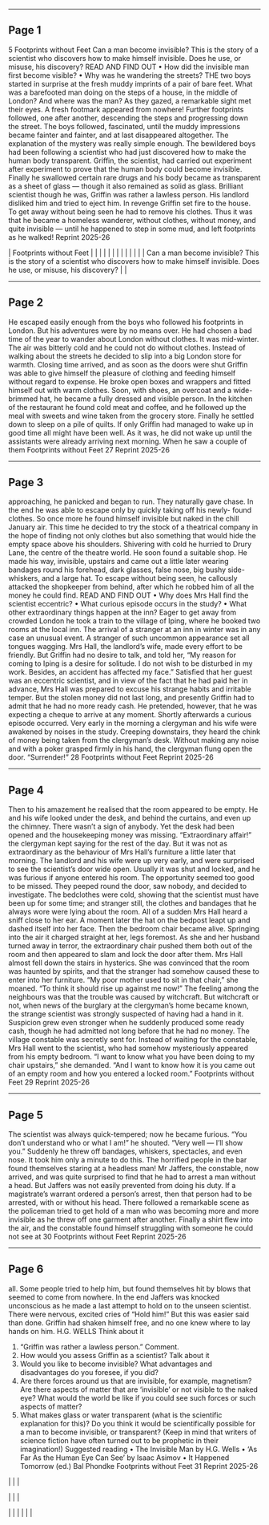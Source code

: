 

---

## Page 1

5
Footprints without Feet
Can a man become invisible? This is the
story of a scientist who discovers how to
make himself invisible. Does he use, or
misuse, his discovery?
READ AND FIND OUT
• How did the invisible man first become visible?
• Why was he wandering the streets?
THE two boys started in surprise at the fresh muddy imprints of a pair
of bare feet. What was a barefooted man doing on the steps of a house,
in the middle of London? And where was the man?
As they gazed, a remarkable sight met their eyes. A fresh footmark
appeared from nowhere!
Further footprints followed, one after another, descending the steps
and progressing down the street. The boys followed, fascinated, until
the muddy impressions became fainter and fainter, and at last
disappeared altogether.
The explanation of the mystery was really simple enough. The
bewildered boys had been following a scientist who had just discovered
how to make the human body transparent.
Griffin, the scientist, had carried out experiment after experiment
to prove that the human body could become invisible. Finally he
swallowed certain rare drugs and his body became as transparent as
a sheet of glass — though it also remained as solid as glass.
Brilliant scientist though he was, Griffin was rather a lawless
person. His landlord disliked him and tried to eject him. In revenge
Griffin set fire to the house. To get away without being seen he had to
remove his clothes. Thus it was that he became a homeless wanderer,
without clothes, without money, and quite invisible — until he
happened to step in some mud, and left footprints as he walked!
Reprint 2025-26

| Footprints without Feet |  |  |
|  |  |  |
|  |  |  |
|  | Can a man become invisible? This is the
story of a scientist who discovers how to
make himself invisible. Does he use, or
misuse, his discovery? |  |



---

## Page 2

He escaped easily enough from the boys who followed his footprints
in London. But his adventures were by no means over. He had chosen
a bad time of the year to wander about London without clothes. It was
mid-winter. The air was bitterly cold and he could not do without
clothes. Instead of walking about the streets he decided to slip into a
big London store for warmth.
Closing time arrived, and as soon as the doors were shut Griffin
was able to give himself the pleasure of clothing and feeding himself
without regard to expense. He broke open boxes and wrappers and
fitted himself out with warm clothes. Soon, with shoes, an overcoat
and a wide-brimmed hat, he became a fully dressed and visible person.
In the kitchen of the restaurant he found cold meat and coffee, and he
followed up the meal with sweets and wine taken from the grocery
store. Finally he settled down to sleep on a pile of quilts.
If only Griffin had managed to wake up in good time all might have
been well. As it was, he did not wake up until the assistants were
already arriving next morning. When he saw a couple of them
Footprints without Feet 27
Reprint 2025-26

---

## Page 3

approaching, he panicked and began to run. They naturally gave chase.
In the end he was able to escape only by quickly taking off his newly-
found clothes. So once more he found himself invisible but naked in
the chill January air.
This time he decided to try the stock of a theatrical company in the
hope of finding not only clothes but also something that would hide
the empty space above his shoulders. Shivering with cold he hurried
to Drury Lane, the centre of the theatre world.
He soon found a suitable shop. He made his way, invisible, upstairs
and came out a little later wearing bandages round his forehead, dark
glasses, false nose, big bushy side-whiskers, and a large hat. To escape
without being seen, he callously attacked the shopkeeper from behind,
after which he robbed him of all the money he could find.
READ AND FIND OUT
• Why does Mrs Hall find the scientist eccentric?
• What curious episode occurs in the study?
• What other extraordinary things happen at the inn?
Eager to get away from crowded London he took a train to the
village of Iping, where he booked two rooms at the local inn.
The arrival of a stranger at an inn in winter was in any case an
unusual event. A stranger of such uncommon appearance set all
tongues wagging. Mrs Hall, the landlord’s wife, made every effort to be
friendly. But Griffin had no desire to talk, and told her, “My reason for
coming to Iping is a desire for solitude. I do not wish to be disturbed in
my work. Besides, an accident has affected my face.”
Satisfied that her guest was an eccentric scientist, and in view of
the fact that he had paid her in advance, Mrs Hall was prepared to
excuse his strange habits and irritable temper. But the stolen money
did not last long, and presently Griffin had to admit that he had no
more ready cash. He pretended, however, that he was expecting a
cheque to arrive at any moment.
Shortly afterwards a curious episode occurred. Very early in the
morning a clergyman and his wife were awakened by noises in the
study. Creeping downstairs, they heard the chink of money being taken
from the clergyman’s desk.
Without making any noise and with a poker grasped firmly in his
hand, the clergyman flung open the door.
“Surrender!”
28 Footprints without Feet
Reprint 2025-26

---

## Page 4

Then to his amazement he realised that the room appeared to be
empty. He and his wife looked under the desk, and behind the curtains,
and even up the chimney. There wasn’t a sign of anybody. Yet the desk
had been opened and the housekeeping money was missing.
“Extraordinary affair!” the clergyman kept saying for the rest of
the day.
But it was not as extraordinary as the behaviour of Mrs Hall’s
furniture a little later that morning.
The landlord and his wife were up very early, and were surprised
to see the scientist’s door wide open. Usually it was shut and locked,
and he was furious if anyone entered his room. The opportunity
seemed too good to be missed. They peeped round the door, saw
nobody, and decided to investigate. The bedclothes were cold, showing
that the scientist must have been up for some time; and stranger
still, the clothes and bandages that he always wore were lying about
the room.
All of a sudden Mrs Hall heard a sniff close to her ear. A moment
later the hat on the bedpost leapt up and dashed itself into her face.
Then the bedroom chair became alive. Springing into the air it charged
straight at her, legs foremost. As she and her husband turned away in
terror, the extraordinary chair pushed them both out of the room and
then appeared to slam and lock the door after them.
Mrs Hall almost fell down the stairs in hysterics. She was convinced
that the room was haunted by spirits, and that the stranger had
somehow caused these to enter into her furniture.
“My poor mother used to sit in that chair,” she moaned. “To think it
should rise up against me now!”
The feeling among the neighbours was that the trouble was caused
by witchcraft. But witchcraft or not, when news of the burglary at the
clergyman’s home became known, the strange scientist was strongly
suspected of having had a hand in it. Suspicion grew even stronger
when he suddenly produced some ready cash, though he had admitted
not long before that he had no money.
The village constable was secretly sent for. Instead of waiting for
the constable, Mrs Hall went to the scientist, who had somehow
mysteriously appeared from his empty bedroom.
“I want to know what you have been doing to my chair upstairs,”
she demanded. “And I want to know how it is you came out of an empty
room and how you entered a locked room.”
Footprints without Feet 29
Reprint 2025-26

---

## Page 5

The scientist was always quick-tempered; now he became furious.
“You don’t understand who or what I am!” he shouted. “Very well —
I’ll show you.”
Suddenly he threw off bandages, whiskers, spectacles, and even
nose. It took him only a minute to do this. The horrified people in the
bar found themselves staring at a headless man!
Mr Jaffers, the constable, now arrived, and was quite surprised to
find that he had to arrest a man without a head. But Jaffers was not
easily prevented from doing his duty. If a magistrate’s warrant ordered
a person’s arrest, then that person had to be arrested, with or without
his head.
There followed a remarkable scene as the policeman tried to get
hold of a man who was becoming more and more invisible as he threw
off one garment after another. Finally a shirt flew into the air, and the
constable found himself struggling with someone he could not see at
30 Footprints without Feet
Reprint 2025-26

---

## Page 6

all. Some people tried to help him, but found themselves hit by blows
that seemed to come from nowhere.
In the end Jaffers was knocked unconscious as he made a last
attempt to hold on to the unseen scientist.
There were nervous, excited cries of “Hold him!” But this was easier
said than done. Griffin had shaken himself free, and no one knew
where to lay hands on him.
H.G. WELLS
Think about it
1. “Griffin was rather a lawless person.” Comment.
2. How would you assess Griffin as a scientist?
Talk about it
1. Would you like to become invisible? What advantages and
disadvantages do you foresee, if you did?
2. Are there forces around us that are invisible, for example,
magnetism? Are there aspects of matter that are ‘invisible’ or not
visible to the naked eye? What would the world be like if you could
see such forces or such aspects of matter?
3. What makes glass or water transparent (what is the scientific
explanation for this)? Do you think it would be scientifically possible
for a man to become invisible, or transparent? (Keep in mind that
writers of science fiction have often turned out to be prophetic in
their imagination!)
Suggested reading
• The Invisible Man by H.G. Wells
• ‘As Far As the Human Eye Can See’ by Isaac Asimov
• It Happened Tomorrow (ed.) Bal Phondke
Footprints without Feet 31
Reprint 2025-26

|  |  |



|  |  |



|  |  |  |  |  |

